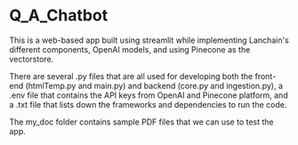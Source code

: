 # Q_A_Chatbot
This is a web-based app built using streamlit while implementing Lanchain's different components, OpenAI models, and using Pinecone as the vectorstore.

There are several .py files that are all used for developing both the front-end (htmlTemp.py and main.py) and backend (core.py and ingestion.py), a .env file that contains the API keys from OpenAI and Pinecone platform, and a .txt file that lists down the frameworks and dependencies to run the code. 

The my_doc folder contains sample PDF files that we can use to test the app.

